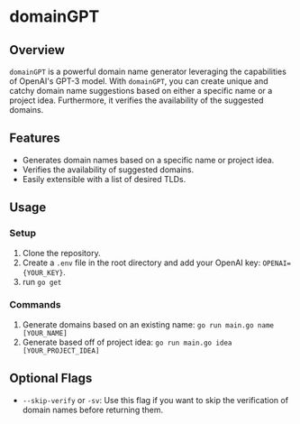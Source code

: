 # domainGPT

## Overview
`domainGPT` is a powerful domain name generator leveraging the capabilities of OpenAI's GPT-3 model. With `domainGPT`, you can create unique and catchy domain name suggestions based on either a specific name or a project idea. Furthermore, it verifies the availability of the suggested domains.

## Features
- Generates domain names based on a specific name or project idea.
- Verifies the availability of suggested domains.
- Easily extensible with a list of desired TLDs.

## Usage

### Setup
1. Clone the repository. 
2. Create a `.env` file in the root directory and add your OpenAI key: `OPENAI={YOUR_KEY}`. 
3. run `go get` 

### Commands
1. Generate domains based on an existing name: 
   `go run main.go name [YOUR_NAME]` 
2. Generate based off of project idea: 
   `go run main.go idea [YOUR_PROJECT_IDEA]` 

## Optional Flags
- `--skip-verify` or `-sv`: Use this flag if you want to skip the verification of domain names before returning them.
